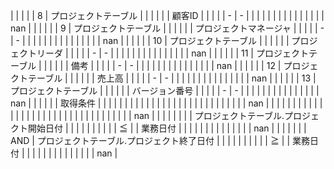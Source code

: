 |         |                                 |              |                                           | 8                                                                           | プロジェクトテーブル                                                                |                       |              |                  |              |               | 顧客ID          |               |               |         |               | -             | -                                       |                               |               |               |               |               |               |               |               |            |               |       |               |               |               | nan                   |
|         |                                 |              |                                           | 9                                                                           | プロジェクトテーブル                                                                |                       |              |                  |              |               | プロジェクトマネージャ   |               |               |         |               | -             | -                                       |                               |               |               |               |               |               |               |               |            |               |       |               |               |               | nan                   |
|         |                                 |              |                                           | 10                                                                          | プロジェクトテーブル                                                                |                       |              |                  |              |               | プロジェクトリーダ     |               |               |         |               | -             | -                                       |                               |               |               |               |               |               |               |               |            |               |       |               |               |               | nan                   |
|         |                                 |              |                                           | 11                                                                          | プロジェクトテーブル                                                                |                       |              |                  |              |               | 備考            |               |               |         |               | -             | -                                       |                               |               |               |               |               |               |               |               |            |               |       |               |               |               | nan                   |
|         |                                 |              |                                           | 12                                                                          | プロジェクトテーブル                                                                |                       |              |                  |              |               | 売上高           |               |               |         |               | -             | -                                       |                               |               |               |               |               |               |               |               |            |               |       |               |               |               | nan                   |
|         |                                 |              |                                           | 13                                                                          | プロジェクトテーブル                                                                |                       |              |                  |              |               | バージョン番号       |               |               |         |               | -             | -                                       |                               |               |               |               |               |               |               |               |            |               |       |               |               |               | nan                   |
|         |                                 |              |                                           | 取得条件                                                                        |                                                                           |                       |              |                  |              |               |               |               |               |         |               |               |                                         |                               |               |               |               |               |               |               |               |            |               |       |               |               |               | nan                   |
|         |                                 |              |                                           |                                                                             |                                                                           |                       |              |                  |              |               |               |               |               |         |               |               |                                         |                               |               |               |               |               |               |               |               |            |               |       |               |               |               | nan                   |
|         |                                 |              |                                           |                                                                             |                                                                           | プロジェクトテーブル.プロジェクト開始日付 |              |                  |              |               |               |               |               |         |               | ≦             |                                         | 業務日付                          |               |               |               |               |               |               |               |            |               |       |               |               |               | nan                   |
|         |                                 |              |                                           |                                                                             | AND                                                                       | プロジェクトテーブル.プロジェクト終了日付 |              |                  |              |               |               |               |               |         |               | ≧             |                                         | 業務日付                          |               |               |               |               |               |               |               |            |               |       |               |               |               | nan                   |
